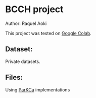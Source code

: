 # BCCH project 

Author: Raquel Aoki

This project was tested on [Google Colab](https://github.com/raquelaoki/Summer2020MultipleCauses/blob/master/src/experiments.ipynb).

## Dataset:
Private datasets. 

## Files:
Using [ParKCa](https://github.com/raquelaoki/ParKCa) implementations

